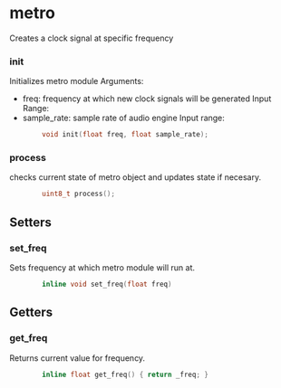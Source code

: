 
# metro 
Creates a clock signal at specific frequency

### init
Initializes metro module
Arguments:
- freq: frequency at which new clock signals will be generated
	Input Range: 
- sample_rate: sample rate of audio engine
	Input range: 
```c
		void init(float freq, float sample_rate);
```

### process
checks current state of metro object and updates state if necesary.
```c
		uint8_t process();
```

## Setters

### set_freq
Sets frequency at which metro module will run at.
```c
		inline void set_freq(float freq) 
```

## Getters

### get_freq
Returns current value for frequency.
```c
		inline float get_freq() { return _freq; }
```
